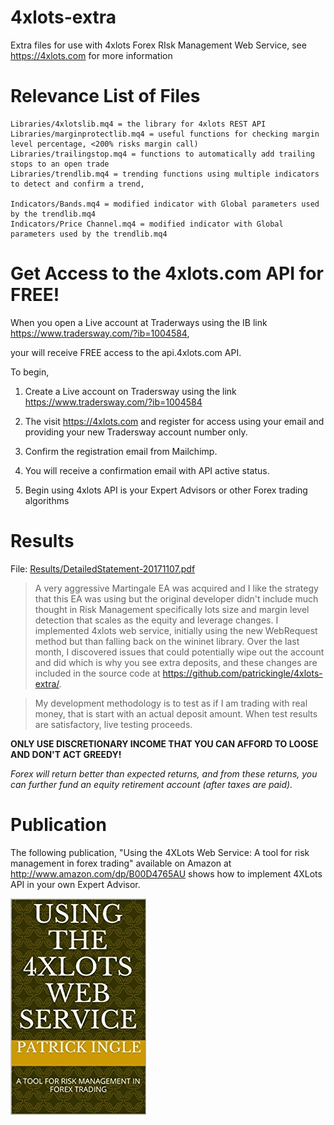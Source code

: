 # 4xlots-extra
Extra files for use with 4xlots Forex RIsk Management Web Service, see https://4xlots.com for more information

# Relevance List of Files

    Libraries/4xlotslib.mq4 = the library for 4xlots REST API
    Libraries/marginprotectlib.mq4 = useful functions for checking margin level percentage, <200% risks margin call)
    Libraries/trailingstop.mq4 = functions to automatically add trailing stops to an open trade
    Libraries/trendlib.mq4 = trending functions using multiple indicators to detect and confirm a trend,

    Indicators/Bands.mq4 = modified indicator with Global parameters used by the trendlib.mq4
    Indicators/Price Channel.mq4 = modified indicator with Global parameters used by the trendlib.mq4
    
# Get Access to the 4xlots.com API for FREE!

When you open a Live account at Traderways using the IB link https://www.tradersway.com/?ib=1004584,

your will receive FREE access to the api.4xlots.com API.

To begin,

1. Create a Live account on Tradersway using the link https://www.tradersway.com/?ib=1004584

2. The visit https://4xlots.com and register for access using your email and providing your new Tradersway account
number only.

3. Confirm the registration email from Mailchimp.

4. You will receive a confirmation email with API active status.

5. Begin using 4xlots API is your Expert Advisors or other Forex trading algorithms

# Results

File: <a href="Results/Demo/DetailedStatement-20171107.pdf">Results/DetailedStatement-20171107.pdf</a>

>A very aggressive Martingale EA was acquired and I like the strategy that this EA was using but the original developer
>didn't include much thought in Risk Management specifically lots size and margin level detection that 
>scales as the equity and leverage changes. I implemented 4xlots web service, initially using the new WebRequest
>method but than falling back on the wininet library. Over the last month, I discovered issues that
>could potentially wipe out the account and did which is why you see extra deposits, and these changes
>are included in the source code at https://github.com/patrickingle/4xlots-extra/.

>My development methodology is to test as if I am trading with real money, that is start with an actual
>deposit amount. When test results are satisfactory, live testing proceeds. 

**ONLY USE DISCRETIONARY INCOME THAT YOU CAN AFFORD TO LOOSE AND DON'T ACT GREEDY!**

_Forex will return better than expected returns, and from these returns, you can further fund
an equity retirement account (after taxes are paid)._


# Publication

The following publication, "Using the 4XLots Web Service: A tool for risk management in forex trading" available on
Amazon at http://www.amazon.com/dp/B00D4765AU shows how to implement 4XLots API in your own Expert Advisor.

<img src="Images/B00D4765AU.jpg">

